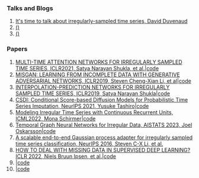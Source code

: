 ### Talks and Blogs
1. [It's time to talk about irregularly-sampled time series, David Duvenaud](https://www.youtube.com/watch?v=iB2d99K_vk8)
2. [()]()
3. [()]()


### Papers
1. [MULTI-TIME ATTENTION NETWORKS FOR IRREGULARLY SAMPLED TIME SERIES, ICLR2021, Satya Narayan Shukla, et al.](https://arxiv.org/pdf/2101.10318.pdf)|[code](https://github.com/reml-lab/mTAN)
2. [MISGAN: LEARNING FROM INCOMPLETE DATA WITH GENERATIVE ADVERSARIAL NETWORKS, ICLR2019, Steven Cheng-Xian Li, et al](https://arxiv.org/pdf/1902.09599.pdf)|[code](https://github.com/steveli/misgan)
3. [INTERPOLATION-PREDICTION NETWORKS FOR IRREGULARLY SAMPLED TIME SERIES, ICLR2019, Satya Narayan Shukla](https://arxiv.org/pdf/1909.07782.pdf)|[code](https://github.com/mlds-lab/interp-net)
4. [CSDI: Conditional Score-based Diffusion Models for Probabilistic Time Series Imputation, NeurIPS 2021, Yusuke Tashiro](https://proceedings.neurips.cc/paper/2021/file/cfe8504bda37b575c70ee1a8276f3486-Paper.pdf)|[code](https://github.com/ermongroup/CSDI)
5. [Modeling Irregular Time Series with Continuous Recurrent Units, ICML2022, Mona Schirmer](https://proceedings.mlr.press/v162/schirmer22a/schirmer22a.pdf)|[code](https://github.com/boschresearch/Continuous-Recurrent-Units)
6. [Temporal Graph Neural Networks for Irregular Data, AISTATS 2023, Joel Oskarsson](https://proceedings.mlr.press/v206/oskarsson23a/oskarsson23a.pdf)|[code](https://github.com/joeloskarsson/tgnn4i)
7. [A scalable end-to-end Gaussian process adapter for irregularly sampled time series classification, NeurIPS 2016, Steven C-X Li, et al.](https://proceedings.neurips.cc/paper/2016/file/9c01802ddb981e6bcfbec0f0516b8e35-Paper.pdf)
8. [HOW TO DEAL WITH MISSING DATA IN SUPERVISED DEEP LEARNING? ICLR 2022, Niels Bruun Ipsen, et al.](https://inria.hal.science/hal-03044144/document)|[code](https://github.com/nbip/)
9. []()|[code]()
10. []()|[code]()
